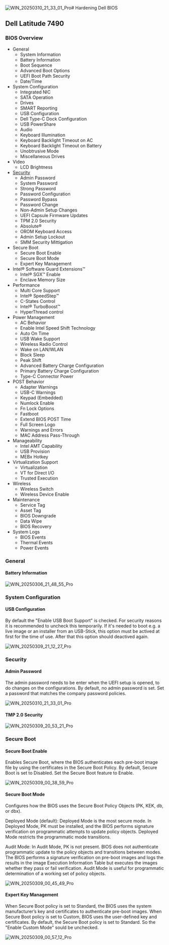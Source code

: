 ![WIN_20250310_21_33_01_Pro](https://github.com/user-attachments/assets/3c60b345-5d55-483b-88af-79303af138df)# Hardening Dell BIOS
## Dell Latitude 7490
### BIOS Overview
* General
  * System Information
  * Battery Information
  * Boot Sequence
  * Advanced Boot Options
  * UEFI Boot Path Security
  * Date/Time
* System Configuration
  * Integrated NIC
  * SATA Operation
  * Drives
  * SMART Reporting
  * USB Configuration
  * Dell Type-C Dock Configuration
  * USB PowerShare
  * Audio
  * Keyboard Illumination
  * Keyboard Backlight Timeout on AC
  * Keyboard Backlight Timeout on Battery
  * Unobtrusive Mode
  * Miscellaneous Drives
* Video
  * LCD Brightness
* [Security](#security)
  * Admin Password
  * System Password
  * Strong Password
  * Password Configuration
  * Password Bypass
  * Password Change
  * Non-Admin Setup Changes
  * UEFI Capsule Firmware Updates
  * TPM 2.0 Security
  * Absolute®
  * OROM Keyboard Access
  * Admin Setup Lockout
  * SMM Security Mittigation
* Secure Boot
  * Secure Boot Enable
  * Secure Boot Mode
  * Expert Key Management
* Intel® Software Guard Extensions™
  * Intel® SGX™ Enable
  * Enclave Memory Size
* Performance
  * Multi Core Support
  * Intel® SpeedStep™
  * C-States Control
  * Intel® TurboBoost™
  * HyperThread control
* Power Management
  * AC Behavior
  * Enable Intel Speed Shift Technology
  * Auto On Time
  * USB Wake Support
  * Wireless Radio Control
  * Wake on LAN/WLAN
  * Block Sleep
  * Peak Shift
  * Advanced Battery Charge Configuration
  * Primary Battery Charge Configuration
  * Type-C Connector Power
* POST Behavior
  * Adapter Warnings
  * USB-C Warnings
  * Keypad (Embedded)
  * Numlock Enable
  * Fn Lock Options
  * Fastboot
  * Extend BIOS POST Time
  * Full Screen Logo
  * Warnings and Errors
  * MAC Address Pass-Through
* Manageability
  * Intel AMT Capability
  * USB Provision
  * MEBx Hotkey
* Virtualization Support
  * Virtualization
  * VT for Direct I/O
  * Trusted Execution
* Wireless
  * Wireless Switch
  * Wireless Device Enable
* Maintenance
  * Service Tag
  * Asset Tag
  * BIOS Downgrade
  * Data Wipe
  * BIOS Recovery
* System Logs
  * BIOS Events
  * Thermal Events
  * Power Events

### General
#### Battery Information
![WIN_20250306_21_48_55_Pro](https://github.com/user-attachments/assets/3323d4ad-1bcd-46b1-95c2-ed9f0bc9c333)

### System Configuration
#### USB Configuration
By default the "Enable USB Boot Support" is checked. For security reasons it is recommended to uncheck this temporarily. If it's needed to boot e.g. a live image or an installer from an USB-Stick, this option must be actived at first for the time of use. After that this option should deactived again.

![WIN_20250309_21_12_27_Pro](https://github.com/user-attachments/assets/ac921989-55c0-449b-ba79-42e6cc79dfb2)

### Security
#### Admin Password
The admin password needs to be enter when the UEFI setup is opened, to do changes on the configurations. By default, no admin password is set. Set a password that matches the company password policies.

![WIN_20250310_21_33_01_Pro](https://github.com/user-attachments/assets/5de30213-18d2-49a3-98f1-ceb20896ab85)

#### TMP 2.0 Security
![WIN_20250309_20_53_21_Pro](https://github.com/user-attachments/assets/e49c1504-4a6a-45e3-93a4-db6cc83249be)

### Secure Boot
#### Secure Boot Enable
Enables Secure Boot, where the BIOS authenticates each pre-boot image file by using the certificates in the Secure Boot Policy. 
By default, Secure Boot is set to Disabled. Set the Secure Boot feature to Enable.

![WIN_20250309_00_38_59_Pro](https://github.com/user-attachments/assets/b3b3a7f4-c174-411d-887b-68dda0a37bdf)

#### Secure Boot Mode
Configures how the BIOS uses the Secure Boot Policy Objects (PK, KEK, db, or dbx).

Deployed Mode (default): Deployed Mode is the most secure mode. In Deployed Mode, PK must be installed, and the BIOS performs signature verification on programmatic attempts to update policy objects. Deployed Mode restricts the programmatic mode transitions.

Audit Mode: In Audit Mode, PK is not present. BIOS does not authenticate programmatic update to the policy objects and transitions between modes. The BIOS performs a signature verification on pre-boot images and logs the results in the image Execution Information Table but executes the images whether they pass or fail verification. Audit Mode is useful for programmatic determination of a working set of policy objects.

![WIN_20250309_00_45_49_Pro](https://github.com/user-attachments/assets/2e1974dd-43e2-48f3-ad36-b4b69468d164)

#### Expert Key Management
When Secure Boot policy is set to Standard, the BIOS uses the system manufacturer’s key and certificates to authenticate pre-boot images. When Secure Boot policy is set to Custom, BIOS uses the user-defined key and certificates. By default, the Secure Boot policy is set to Standard. So the "Enable Custom Mode" sould be unchecked.

![WIN_20250309_00_57_12_Pro](https://github.com/user-attachments/assets/fc11d20c-8ce9-4062-9d05-d3502e0a67fd)
